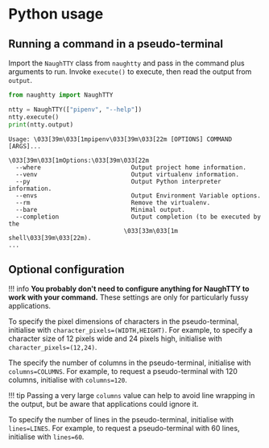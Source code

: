 # Python usage

## Running a command in a pseudo-terminal

Import the `NaughTTY` class from `naughtty` and pass in the command plus arguments to run. Invoke `execute()` to execute, then read the output from `output`.

```python
from naughtty import NaughTTY

ntty = NaughTTY(["pipenv", "--help"])
ntty.execute()
print(ntty.output)
```

```text
Usage: \033[39m\033[1mpipenv\033[39m\033[22m [OPTIONS] COMMAND [ARGS]...

\033[39m\033[1mOptions:\033[39m\033[22m
  --where                         Output project home information.
  --venv                          Output virtualenv information.
  --py                            Output Python interpreter information.
  --envs                          Output Environment Variable options.
  --rm                            Remove the virtualenv.
  --bare                          Minimal output.
  --completion                    Output completion (to be executed by the
                                \033[33m\033[1m  shell\033[39m\033[22m).
...
```

## Optional configuration

!!! info
    **You probably don't need to configure anything for NaughTTY to work with your command.** These settings are only for particularly fussy applications.

To specify the pixel dimensions of characters in the pseudo-terminal, initialise with `character_pixels=(WIDTH,HEIGHT)`. For example, to specify a character size of 12 pixels wide and 24 pixels high, initialise with `character_pixels=(12,24)`.

The specify the number of columns in the pseudo-terminal, initialise with `columns=COLUMNS`. For example, to request a pseudo-terminal with 120 columns, initialise with `columns=120`.

!!! tip
    Passing a very large `columns` value can help to avoid line wrapping in the output, but be aware that applications could ignore it.

To specify the number of lines in the pseudo-terminal, initialise with `lines=LINES`. For example, to request a pseudo-terminal with 60 lines, initialise with `lines=60`.
